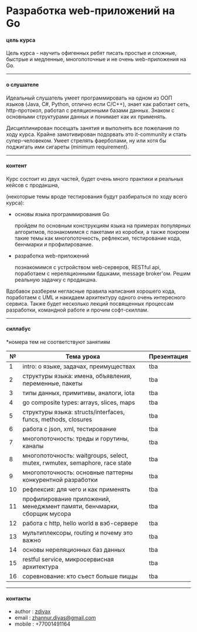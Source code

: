 # Разработка web-приложений на Go
    

#### цель курса
Цель курса - научить офигенных ребят писать простые и сложные, быстрые и медленные, многопоточные и не очень web-приложения на Go. 


____________________
#### о слушателе
Идеальный слушатель умеет программировать на одном из ООП языков (Java, C#, Python, отлично если C/C++), знает как работает сеть, http-протокол, работал с реляционными базами данных. Знаком с  основными структурами данных и понимает как их применять. 

Дисциплинирован посещать занятия и выполнять все пожелания по ходу курса. Крайне замотивирован подорвать это it-community и стать супер-человеком. Умеет стрелять фаерболами, ну или хотя бы поджигать ими сигареты (minimum requirement).

_____________________
#### контент 
Курс состоит из двух частей, будет очень много практики и реальных кейсов с продакшна,

(некоторые темы вроде тестирования будут разбираться по ходу всего курса):
- основы языка программирования Go 
    
    пройдем по основным конструкциям языка на примерах популярных алгоритмов, познакомимся с пакетами из коробки, а также покроем такие темы как многопоточность, рефлексия, тестирование кода, бенчмарки и профилирование. 
        
- разработка web-приложений

    познакомимся с устройством web-серверов, RESTful api, поработаем с нереляционными бдшками, message broker'ом. Решим реальную задачку с продакшна.

Вдобавок разберем негласные правила написания хорошего кода, поработаем с UML и накидаем архитектуру одного очень интересного сервиса. Также будет несколько лекций посвященных процессам разработки, командной работе и прочим софт-скиллам. 
_____________________
#### силлабус

*номера тем не соответствуют занятиям

| №    | Тема урока                                                                  | Презентация |
| ---- | --------------------------------------------------------------------------- | ----------- |
| 1    | intro: о языке, задачах, преимуществах                                      | tba         |
| 2    | структуры языка: имена, объявления, переменные, пакеты                      | tba         | 
| 3    | типы данных, примитивы, аналоги, iota                                       | tba         |
| 4    | go сomposite types: arrays, slices, maps                                    | tba         |
| 5    | структуры языка: structs/interfaces, funcs, methods, closures               | tba         |
| 6    | работа с json, xml, тестирование                                            | tba         |
| 7    | многопоточность: треды и горутины, каналы                                   | tba         |
| 8    | многопоточность: waitgroups, select, mutex, rwmutex, semaphore, race state  | tba         |
| 9    | многопоточность: основные паттерны конкурентной разработки                  | tba         |
| 10   | рефлексия: для чего и как применять                                         | tba         | 
| 11   | профилирование приложений, менеджмент памяти, бенчмарки, сборщик мусора     | tba         |
| 12   | работа с http, hello world в вэб-сервере                                    | tba         | 
| 13   | мультиплексоры, routing и почему это важно                                  | tba         | 
| 14   | основы нереляционных баз данных                                             | tba         |
| 15   | restful service, микросервисная архитектура                                 | tba         |
| 16   | соревнование: кто съест больше пиццы                                        | tba         |

_____________________
#### контакты 
- author    :   [zdiyax](http://github.com/zdiyax)
- email     :   zhannur.diyas@gmail.com
- mobile    :   +77001491164